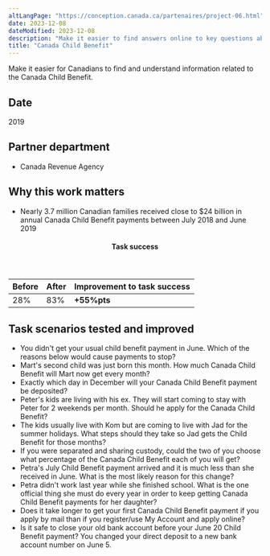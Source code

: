 ```yaml
---
altLangPage: "https://conception.canada.ca/partenaires/project-06.html"
date: 2023-12-08
dateModified: 2023-12-08
description: "Make it easier to find answers online to key questions about the Canada Child Benefit. Date: 2019"
title: "Canada Child Benefit"
---
```

<p>Make it easier for Canadians to find and understand information related to the Canada Child Benefit.</p>
<h2>Date</h2>
<p>2019</p>
<h2>Partner department</h2>
<ul>
  <li>Canada Revenue Agency</li>
</ul>
<h2>Why this work matters</h2>
<ul>
  <li>Nearly 3.7 million Canadian families received close to $24 billion in annual Canada Child Benefit payments between July 2018 and June 2019</li>
</ul>
<div class="row mrgn-tp-lg mrgn-bttm-lg">
  <div class="col-md-8">
    <div class="panel panel-success">
      <header class="panel-heading">
        <h4 class="panel-title text-center">Task success</h4>
      </header>
      <table class="table">
        <thead>
          <tr>
            <th scope="col" class="col-md-3">Before</th>
            <th scope="col" class="col-md-3">After</th>
            <th scope="col" class="col-md-6">Improvement to task success</th>
          </tr>
        </thead>
        <tbody>
          <tr>
            <td class="table-smnum">28%</td>
            <td class="table-smnum">83%</td>
            <td class="table-smnum"><span class="text-success"><strong>+55%pts</strong></span></td>
          </tr>
        </tbody>
      </table>
    </div>
  </div>
</div>
<h2>Task scenarios tested and improved</h2>
<ul class="lst-spcd">
  <li>You didn't get your usual child benefit payment in June. Which of the reasons below would cause payments to stop?</li>
  <li>Mart's second child was just born this month. How much Canada Child Benefit will Mart now get every month?</li>
  <li>Exactly which day in December will your Canada Child Benefit payment be deposited?</li>
  <li>Peter's kids are living with his ex. They will start coming to stay with Peter for 2 weekends per month. Should he apply for the Canada Child Benefit?</li>
  <li>The kids usually live with Kom but are coming to live with Jad for the summer holidays. What steps should they take so Jad gets the Child Benefit for those months?</li>
  <li>If you were separated and sharing custody, could the two of you choose what percentage of the Canada Child Benefit each of you will get?</li>
  <li>Petra's July Child Benefit payment arrived and it is much less than she received in June. What is the most likely reason for this change?</li>
  <li>Petra didn't work last year while she finished school. What is the one official thing she must do every year in order to keep getting Canada Child Benefit payments for her daughter?</li>
  <li>Does it take longer to get your first Canada Child Benefit payment if you apply by mail than if you register/use My Account and apply online?</li>
  <li>Is it safe to close your old bank account before your June 20 Child Benefit payment? You changed your direct deposit to a new bank account number on June 5.</li>
</ul>
